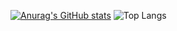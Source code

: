 [![Anurag's GitHub stats](https://github-readme-stats.vercel.app/api?username=macapac&show_icons=true&theme=radical)](https://github.com/macapac/github-readme-stats)
![Top Langs](https://github-readme-stats.vercel.app/api/top-langs/?username=macapac&hide_progress=true&theme=radical)
